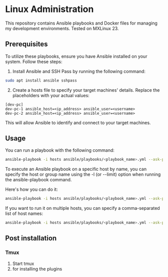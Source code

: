 # Linux Administration

This repository contains Ansible playbooks and Docker files for managing my development environments. Tested on MXLinux 23.

## Prerequisites

To utilize these playbooks, ensure you have Ansible installed on your system. Follow these steps:

1. Install Ansible and SSH Pass by running the following command:

```bash
sudo apt install ansible sshpass
```

2. Create a hosts file to specify your target machines' details. Replace the placeholders with your actual values:

```
[dev-pc]
dev-pc-1 ansible_host=<ip_address> ansible_user=<username>
dev-pc-2 ansible_host=<ip_address> ansible_user=<username>
```

This will allow Ansible to identify and connect to your target machines.

## Usage

You can run a playbook with the following command:

```sh
ansible-playbook -i hosts ansible/playbooks/<playbook_name>.yml --ask-pass --ask-become-pass -vv
```

To execute an Ansible playbook on a specific host by name, you can specify the host or group name using the -l (or --limit) option when running the ansible-playbook command.

Here's how you can do it:

```sh
ansible-playbook -i hosts ansible/playbooks/<playbook_name>.yml --ask-pass --ask-become-pass -vv -l dev-pc-2
```

If you want to run it on multiple hosts, you can specify a comma-separated list of host names:
```sh
ansible-playbook -i hosts ansible/playbooks/<playbook_name>.yml --ask-pass --ask-become-pass -vv -l dev-pc-1,dev-pc-2
```

## Post installation

### Tmux
1. Start tmux
2. <C-a><S-i> for installing the plugins
